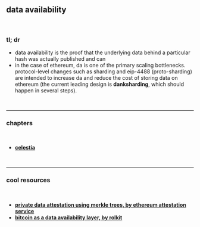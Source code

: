 ## data availability

<br>

### tl; dr

* data availability is the proof that the underlying data behind a particular hash was actually published and can 
* in the case of ethereum, da is one of the primary scaling bottlenecks. protocol-level changes such as sharding and eip-4488 (proto-sharding) are intended to increase da and reduce the cost of storing data on ethereum (the current leading design is **danksharding**, which should happen in several steps).

<br>

---

### chapters

<br>

* **[celestia](celestia.md)**

<br>

---

### cool resources

<br>

* **[private data attestation using merkle trees, by ethereum attestation service](https://mirror.xyz/0xeee68aECeB4A9e9f328a46c39F50d83fA0239cDF/BiFUEFJKo6ZsIvPwsP9WPC2UZX0-x_9BdtrvmQo1FwY)**
* **[bitcoin as a data availability layer, by rolkit](https://github.com/rollkit/bitcoin-da)**
